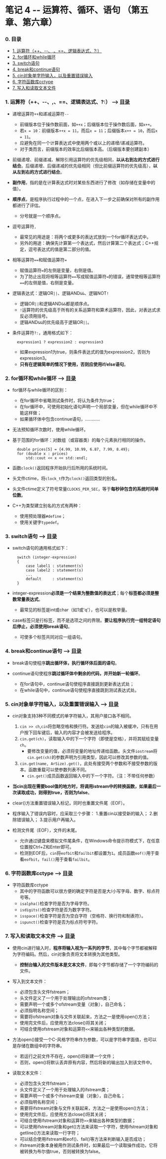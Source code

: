 # 笔记 4 -- 运算符、循环、语句  （第五章、第六章）

### <span id = "0">0. 目录</span>
* [1. 运算符（++、--、,、==、逻辑表达式、?:）](#1)
* [2. for循环和while循环](#2)
* [3. switch语句](#3)
* [4. break和continue语句](#4)
* [5. cin对象单字符输入，以及重置错误输入](#5)
* [6. 字符函数库cctype](#6)
* [7. 写入和读取文本文件](#7)

### <span id = "1">1. 运算符（++、--、,、==、逻辑表达式、?:）</span> --> [目录](#0)
* 递增运算符`++`和递减运算符`--`
    * 前缀版本位于操作数前面，如`++x`；后缀版本位于操作数后面，如`x++`。
    * 若`x = 10`：前缀版本`++x = 11`，而后`x = 11`；后缀版本`x++ = 10`，而后`x = 11`。
    * 应避免在同一个计算表达式中使用两个或以上的递增/递减运算符。
    * 对于类而言，前缀版本的效率比后缀版本高。（后缀版本要创建副本）

* 前缀递增、前缀递减、解除引用运算符的优先级相同，**以从右到左的方式进行结合**。后缀递增、后缀递减的优先级相同（但比前缀运算符的优先级高），**以从左到右的方式进行结合**。

* **副作用**，指的是在计算表达式时对某些东西进行了修改（如存储在变量中的值）。
* **顺序点**，是程序执行过程中的一个点，在进入下一步之前确保对所有的副作用都进行了评估。
    * 分号就是一个顺序点。

* 逗号运算符`,`
    * 最常见的用途是：将两个或更多的表达式放到一个for循环表达式中。
    * 另外的用途：确保先计算第一个表达式，然后计算第二个表达式；C++规定，逗号表达式的值是第二部分的值。

* 相等运算符`==`和赋值运算符`=`
    * 赋值运算符`=`的左侧是变量，右侧是值。
    * 为了防止出现将相等运算符`==`写成赋值运算符`=`的错误，通常使相等运算符`==`的左侧是值，右侧是变量。

* 逻辑表达式：逻辑OR`||`、逻辑AND`&&`、逻辑NOT`!`
    * 逻辑OR`||`和逻辑AND`&&`都是顺序点。
    * `!`运算符的优先级高于所有的关系运算符和算术运算符，因此，对表达式求反必须用括号。
    * 逻辑AND`&&`的优先级高于逻辑OR`||`。

* 条件运算符`?:`，通用格式如下：

        expression1 ? expression2 : expression3
    
    * 如果expression1为true，则条件表达式的值为expression2，否则为expression3。
    * **只有在逻辑简单的情况下使用，否则应使用if/else语句**。

### <span id = "2">2. for循环和while循环</span> --> [目录](#0)
* for循环与while循环的区别：
    * 在for循环中省略测试条件时，将认为条件为true；
    * 在for循环中，可使用初始化语句声明一个局部变量，但在while循环中不能这样做；
    * 如果循环体中包含continue语句，…………
* 无法预知循环次数时，使用while循环。

* 基于范围的for循环：对数组（或容器类）的每个元素执行相同的操作。

        double prices[5] = {4.99, 10.99, 6.87, 7.99, 8.49};
        for (double x : prices)
            std::cout << x << std::endl;

* 函数`clock()`返回程序开始执行后所用的系统时间。
* 头文件ctime，将`clock_t`作为`clock()`返回类型的别名。
* 头文件ctime定义了符号常量`CLOCKS_PER_SEC`，等于**每秒钟包含的系统时间单位数**。

* C++为类型建立别名的方式有两种：
    * 使用预处理器`#define`；
    * 使用关键字`typedef`。

### <span id = "3">3. switch语句</span> --> [目录](#0)
* switch语句的通用格式如下：

        switch (integer-expression)
        {
            case label1 : statement(s)
            case label2 : statement(s)
            ...
            default     : statement(s)
        }

* integer-expression**必须是一个结果为整数值的表达式**；每个**标签都必须是整数常量表达式**。
    * 最常见的标签是int或char（如1或'q'），也可以是枚举量。
* case标签只是行标签，而不是选项之间的界限。**要让程序执行完一组特定语句后停止，必须使用break语句**。
    * 可使多个标签共同对应一组语句。

### <span id = "4">4. break和continue语句</span> --> [目录](#0)
* break语句使程序**跳出循环体，执行循环体后面的语句**。

* continue语句使程序**跳过循环体中剩余的代码，并开始新一轮循环**。
    * 在for语句中，continue语句使程序直接跳到更新表达式处；
    * 在while语句中，continue语句使程序直接跳到测试表达式处。

### <span id = "5">5. cin对象单字符输入，以及重置错误输入</span> --> [目录](#0)
* cin对象支持3种不同模式的单字符输入，其用户接口各不相同。
    1. `cin >> ch`,`cin`将忽略空格和换行符。发送给`cin`的输入被缓冲，只有在用户按下回车键后，输入的内容才会被发送给程序。
    2. `cin.get(ch)`，读取输入中的下一个字符（即使是空格），并将其赋给变量`ch`。
        * 要修改变量的值，必须将变量的地址传递给函数。头文件`iostream`将`cin.get(ch)`的参数声明为引用类型，因此可以修改其参数的值。
    3. `cin.get(name, ArSize).get()`，此处有接受两个参数和不接受参数的版本。函数重载可以使参数列表不同。
        * `cin.get()`成员函数返回输入中的下一个字符。（注：不带任何参数）
* **当cin出现在需要bool值的地方时，将调用istream中的转换函数，如果最后一次读取成功，则得到true，否则为false**。

* clear()方法重置错误输入标记，同时也重置文件尾（EOF）。
* 程序输入了错误内容时，应采取三个步骤：
    1.重置cin以接受新的输入；
    2.删除错误输入；
    3.提示用户再输入。

* 检测文件尾（EOF），文件的末尾。
    * 允许通过键盘来模拟文件尾条件，在Windows命令提示符模式下，在任意位置按Ctrl+Z和Enter即可。
    * 检测到EOF后，`cin`将`eofbit`和`failbit`都设置为`1`。成员函数`eof()`用于查看`eofbit`，`fail()`用于查看`failbit`。

### <span id = "6">6. 字符函数库cctype</span> --> [目录](#0)
* 字符函数库cctype
    * 其中的字符函数可以很方便的确定字符是否是大/小写字母、数字、标点符号等。
    * `isalpha()`检查字符是否为字母字符。
    * `isdigits()`检查字符是否为数字字符。
    * `isspace()`检查字符是否为空白字符（空格符、换行符和制表符）。
    * `ispunct()`检查字符是否为标点符号字符。

### <span id = "7">7. 写入和读取文本文件</span> --> [目录](#0)
* 使用cin进行输入时，**程序将输入视为一系列的字节**，其中每个字节都被解释为字符编码。然后，cin对象负责将文本转换为其他类型。
    * **控制台输入的文件版本是文本文件**，即每个字节都存储了一个字符编码的文件。

* 写入到文本文件：
    * 必须包含头文件fstream；
    * 头文件定义了一个用于处理输出的ofstream类；
    * 需要声明一个或多个ofstream变量（对象），自己命名；
    * 必须指明名称空间；
    * 需要将ofstream对象与文件关联起来，方法之一是使用open()方法；
    * 使用完文件后，应使用方法close()将其关闭；
    * 可结合使用ofstream对象和运算符`<<`来输出各种类型的数据。
* 方法open()接受一个C-风格字符串作为参数，可以是字符串字面值，也可以是存储在数组中的字符串。
    * 若运行之前文件不存在，open()将新建一个文件；
    * 否则，open()将默认丢弃原有内容，然后将新的输出加入到该文件中。

* 读取文本文件：
    * 必须包含头文件fstream；
    * 头文件定义了一个用于处理输入的ifstream类；
    * 需要声明一个或多个ifstream变量（对象），自己命名；
    * 必须指明名称空间；
    * 需要将ifstream对象与文件关联起来，方法之一是使用open()方法；
    * 使用完文件后，应使用方法close()将其关闭；
    * 可结合使用ifstream对象和运算符`>>`来输出各种类型的数据；
    * 可以使用ifstream对象和get()方法来读取一个字符，使用ifstream对象和getline()方法来读取一行字符；
    * 可以结合使用ifstream和eof()、fail()等方法来判断输入是否成功；
    * ifstream对象本身被用作测试条件时，如果最后一个读取操作成功，它将被转换为布尔值true，否则被转换为false。